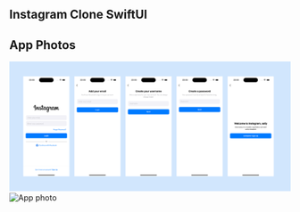 
## Instagram Clone SwiftUI

## App Photos
<img src="instagramclone1.png" alt="App photo"  style="width: 900px;">
<img src="instagramclone2.png" alt="App photo" style="width: 900px;">
